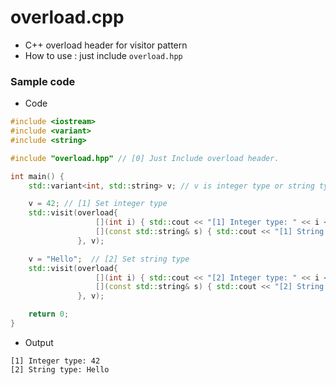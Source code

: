 # overload.cpp

- C++ overload header for visitor pattern
- How to use : just include `overload.hpp`

### Sample code

- Code 

```cpp
#include <iostream>
#include <variant>
#include <string>

#include "overload.hpp" // [0] Just Include overload header.

int main() {
    std::variant<int, std::string> v; // v is integer type or string type.

    v = 42; // [1] Set integer type
    std::visit(overload{
                   [](int i) { std::cout << "[1] Integer type: " << i << '\n'; },
                   [](const std::string& s) { std::cout << "[1] String type: " << s << '\n'; }
               }, v);

    v = "Hello";  // [2] Set string type
    std::visit(overload{
                   [](int i) { std::cout << "[2] Integer type: " << i << '\n'; },
                   [](const std::string& s) { std::cout << "[2] String type: " << s << '\n'; }
               }, v);

    return 0;
}
```

- Output

```
[1] Integer type: 42
[2] String type: Hello
```

